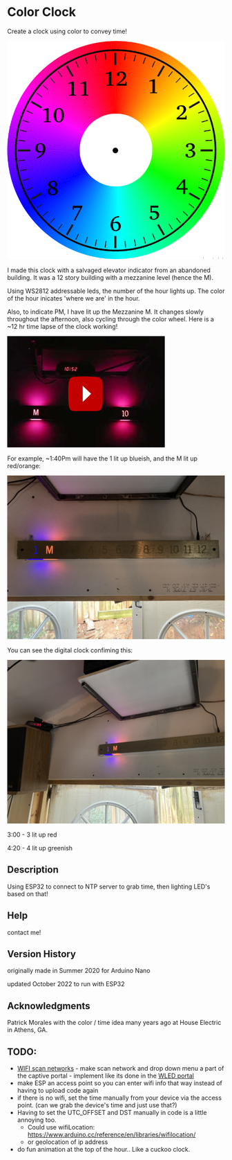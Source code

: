 # Color Clock 
Create a clock using color to convey time!

![](documentation/color_clock_viz_resize.png)

I made this clock with a salvaged elevator indicator from an abandoned building. It was a 12 story building with a mezzanine level (hence the M). 

Using WS2812 addressable leds, the number of the hour lights up. The color of the hour inicates 'where we are' in the hour. 

Also, to indicate PM, I have lit up the Mezzanine M. It changes slowly throughout the afternoon, also cycling through the color wheel. 
Here is a ~12 hr time lapse of the clock working! 


[![youtube link](documentation/thumbnail.png)](https://www.youtube.com/watch?v=Zt6K_mW_ylo)

For example, ~1:40Pm will have the 1 lit up blueish, and the M lit up red/orange:

![](documentation/clock_closer.jpg)

You can see the digital clock confiming this:

![](documentation/clock_w_clock.jpg)

3:00 - 3 lit up red

4:20 - 4 lit up greenish 


## Description

Using ESP32 to connect to NTP server to grab time, then lighting LED's based on that! 

## Help

contact me! 


## Version History

 originally made in Summer 2020 for Arduino Nano

 updated October 2022 to run with ESP32

## Acknowledgments

Patrick Morales with the color / time idea many years ago at House Electric in Athens, GA.

## TODO:
 - [WIFI scan networks](https://docs.arduino.cc/retired/library-examples/wifi-library/ScanNetworks/) - make scan network and drop down menu a part of the captive portal - implement like its done in the [WLED portal](https://github.com/Aircoookie/WLED/blob/main/wled00/data/settings_wifi.htm)
 - make ESP an access point so you can enter wifi info that way instead of having to upload code again
  - if there is no wifi, set the time manually from your device via the access point. (can we grab the device's time and just use that?) 
  - Having to set the UTC_OFFSET and DST manually in code is a little annoying too. 
    - Could use wifiLocation: https://www.arduino.cc/reference/en/libraries/wifilocation/
    - or geolocation of ip address
 - do fun animation at the top of the hour.. Like a cuckoo clock. 